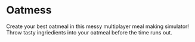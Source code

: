 # Oatmess

Create your best oatmeal in this messy multiplayer meal making simulator! Throw tasty ingriedients into your oatmeal before the time runs out.